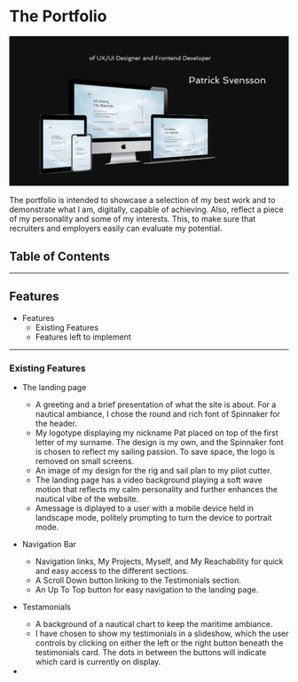 # The Portfolio

![Heading, and Multi Device Mockup](assets/images/readme-header.jpg)

The portfolio is intended to showcase a selection of my best work and to demonstrate what I am, digitally, capable of achieving. Also, reflect a piece of my personality and some of my interests. This, to make sure that recruiters and employers easily can evaluate my potential.

## Table of Contents

---

## Features

-   Features
    -   Existing Features
    -   Features left to implement

---

### Existing Features

-   The landing page

    -   A greeting and a brief presentation of what the site is about. For a nautical ambiance, I chose the round and rich font of Spinnaker for the header.
    -   My logotype displaying my nickname Pat placed on top of the first letter of my surname. The design is my own, and the Spinnaker font is chosen to reflect my sailing passion. To save space, the logo is removed on small screens.
    -   An image of my design for the rig and sail plan to my pilot cutter.
    -   The landing page has a video background playing a soft wave motion that reflects my calm personality and further enhances the nautical vibe of the website.
    -   Amessage is diplayed to a user with a mobile device held in landscape mode, politely prompting to turn the device to portrait mode.

-   Navigation Bar
    -   Navigation links, My Projects, Myself, and My Reachability for quick and easy access to the different sections.
    -   A Scroll Down button linking to the Testimonials section.
    -   An Up To Top button for easy navigation to the landing page.
-   Testamonials
    -   A background of a nautical chart to keep the maritime ambiance.
    -   I have chosen to show my testimonials in a slideshow, which the user controls by clicking on either the left or the right button beneath the testimonials card. The dots in between the buttons will indicate which card is currently on display.
-
